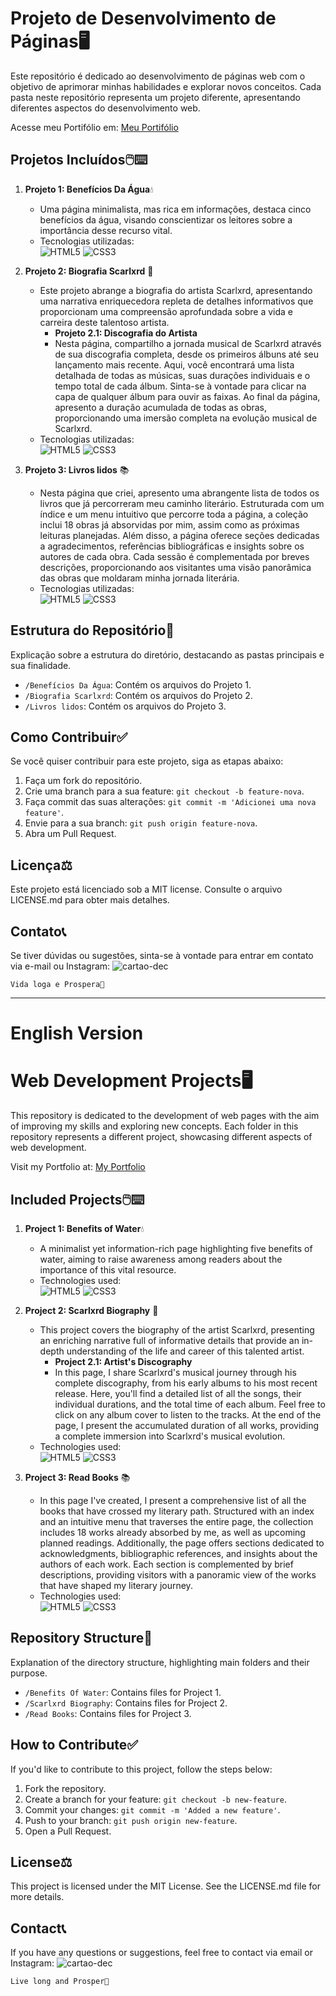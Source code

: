 # Projeto de Desenvolvimento de Páginas🖥️

Este repositório é dedicado ao desenvolvimento de páginas web com o objetivo de aprimorar minhas habilidades e explorar novos conceitos. Cada pasta neste repositório representa um projeto diferente, apresentando diferentes aspectos do desenvolvimento web.

Acesse meu Portifólio em: [Meu Portifólio](https://devdecfalter.github.io/Projetos/)

## Projetos Incluídos🖱️⌨️

1. **Projeto 1: Benefícios Da Água**💧
   - Uma página minimalista, mas rica em informações, destaca cinco benefícios da água, visando conscientizar os leitores sobre a importância desse recurso vital.
   - Tecnologias utilizadas: <br> ![HTML5](https://img.shields.io/badge/HTML-239120?style=for-the-badge&logo=html5&logoColor=white) ![CSS3](https://img.shields.io/badge/CSS-239120?&style=for-the-badge&logo=css3&logoColor=white)

2. **Projeto 2: Biografia Scarlxrd** 📝
   - Este projeto abrange a biografia do artista Scarlxrd, apresentando uma narrativa enriquecedora repleta de detalhes informativos que proporcionam uma compreensão aprofundada sobre a vida e carreira deste talentoso artista.
     - **Projeto 2.1: Discografia do Artista**
     - Nesta página, compartilho a jornada musical de Scarlxrd através de sua discografia completa, desde os primeiros álbuns até seu lançamento mais recente. Aqui, você encontrará uma lista detalhada de todas as músicas, suas durações individuais e o tempo total de cada álbum. Sinta-se à vontade para clicar na capa de qualquer álbum para ouvir as faixas. Ao final da página, apresento a duração acumulada de todas as obras, proporcionando uma imersão completa na evolução musical de Scarlxrd.
   - Tecnologias utilizadas: <br> ![HTML5](https://img.shields.io/badge/HTML-239120?style=for-the-badge&logo=html5&logoColor=white) ![CSS3](https://img.shields.io/badge/CSS-239120?&style=for-the-badge&logo=css3&logoColor=white)

3. **Projeto 3: Livros lidos** 📚
   - Nesta página que criei, apresento uma abrangente lista de todos os livros que já percorreram meu caminho literário. Estruturada com um índice e um menu intuitivo que percorre toda a página, a coleção inclui 18 obras já absorvidas por mim, assim como as próximas leituras planejadas. Além disso, a página oferece seções dedicadas a agradecimentos, referências bibliográficas e insights sobre os autores de cada obra. Cada sessão é complementada por breves descrições, proporcionando aos visitantes uma visão panorâmica das obras que moldaram minha jornada literária.
   - Tecnologias utilizadas: <br> ![HTML5](https://img.shields.io/badge/HTML-239120?style=for-the-badge&logo=html5&logoColor=white) ![CSS3](https://img.shields.io/badge/CSS-239120?&style=for-the-badge&logo=css3&logoColor=white)

## Estrutura do Repositório🧱

Explicação sobre a estrutura do diretório, destacando as pastas principais e sua finalidade.

- `/Benefícios Da Água`: Contém os arquivos do Projeto 1.
- `/Biografia Scarlxrd`: Contém os arquivos do Projeto 2.
- `/Livros lidos`: Contém os arquivos do Projeto 3.

## Como Contribuir✅

Se você quiser contribuir para este projeto, siga as etapas abaixo:

1. Faça um fork do repositório.
2. Crie uma branch para a sua feature: `git checkout -b feature-nova`.
3. Faça commit das suas alterações: `git commit -m 'Adicionei uma nova feature'`.
4. Envie para a sua branch: `git push origin feature-nova`.
5. Abra um Pull Request.
   
## Licença⚖️

Este projeto está licenciado sob a MIT license. Consulte o arquivo LICENSE.md para obter mais detalhes.

## Contato📞

Se tiver dúvidas ou sugestões, sinta-se à vontade para entrar em contato via e-mail ou Instagram: ![cartao-dec](https://github.com/BrianMunizSilveira/repositorio/assets/155079481/527c84b8-7267-49f6-844a-f6baabf270ff)


`Vida loga e Prospera🖖`

---

# English Version

# Web Development Projects🖥️

This repository is dedicated to the development of web pages with the aim of improving my skills and exploring new concepts. Each folder in this repository represents a different project, showcasing different aspects of web development.

Visit my Portfolio at: [My Portfolio](https://devdecfalter.github.io/Projetos/)

## Included Projects🖱️⌨️

1. **Project 1: Benefits of Water**💧
   - A minimalist yet information-rich page highlighting five benefits of water, aiming to raise awareness among readers about the importance of this vital resource.
   - Technologies used: <br> ![HTML5](https://img.shields.io/badge/HTML-239120?style=for-the-badge&logo=html5&logoColor=white) ![CSS3](https://img.shields.io/badge/CSS-239120?&style=for-the-badge&logo=css3&logoColor=white)

2. **Project 2: Scarlxrd Biography** 📝
   - This project covers the biography of the artist Scarlxrd, presenting an enriching narrative full of informative details that provide an in-depth understanding of the life and career of this talented artist.
     - **Project 2.1: Artist's Discography**
     - In this page, I share Scarlxrd's musical journey through his complete discography, from his early albums to his most recent release. Here, you'll find a detailed list of all the songs, their individual durations, and the total time of each album. Feel free to click on any album cover to listen to the tracks. At the end of the page, I present the accumulated duration of all works, providing a complete immersion into Scarlxrd's musical evolution.
   - Technologies used: <br> ![HTML5](https://img.shields.io/badge/HTML-239120?style=for-the-badge&logo=html5&logoColor=white) ![CSS3](https://img.shields.io/badge/CSS-239120?&style=for-the-badge&logo=css3&logoColor=white)

3. **Project 3: Read Books** 📚
   - In this page I've created, I present a comprehensive list of all the books that have crossed my literary path. Structured with an index and an intuitive menu that traverses the entire page, the collection includes 18 works already absorbed by me, as well as upcoming planned readings. Additionally, the page offers sections dedicated to acknowledgments, bibliographic references, and insights about the authors of each work. Each section is complemented by brief descriptions, providing visitors with a panoramic view of the works that have shaped my literary journey.
   - Technologies used: <br> ![HTML5](https://img.shields.io/badge/HTML-239120?style=for-the-badge&logo=html5&logoColor=white) ![CSS3](https://img.shields.io/badge/CSS-239120?&style=for-the-badge&logo=css3&logoColor=white)

## Repository Structure🧱

Explanation of the directory structure, highlighting main folders and their purpose.

- `/Benefits Of Water`: Contains files for Project 1.
- `/Scarlxrd Biography`: Contains files for Project 2.
- `/Read Books`: Contains files for Project 3.

## How to Contribute✅

If you'd like to contribute to this project, follow the steps below:

1. Fork the repository.
2. Create a branch for your feature: `git checkout -b new-feature`.
3. Commit your changes: `git commit -m 'Added a new feature'`.
4. Push to your branch: `git push origin new-feature`.
5. Open a Pull Request.

## License⚖️

This project is licensed under the MIT License. See the LICENSE.md file for more details.

## Contact📞

If you have any questions or suggestions, feel free to contact via email or Instagram: ![cartao-dec](https://github.com/BrianMunizSilveira/repositorio/assets/155079481/527c84b8-7267-49f6-844a-f6baabf270ff)

`Live long and Prosper🖖`


